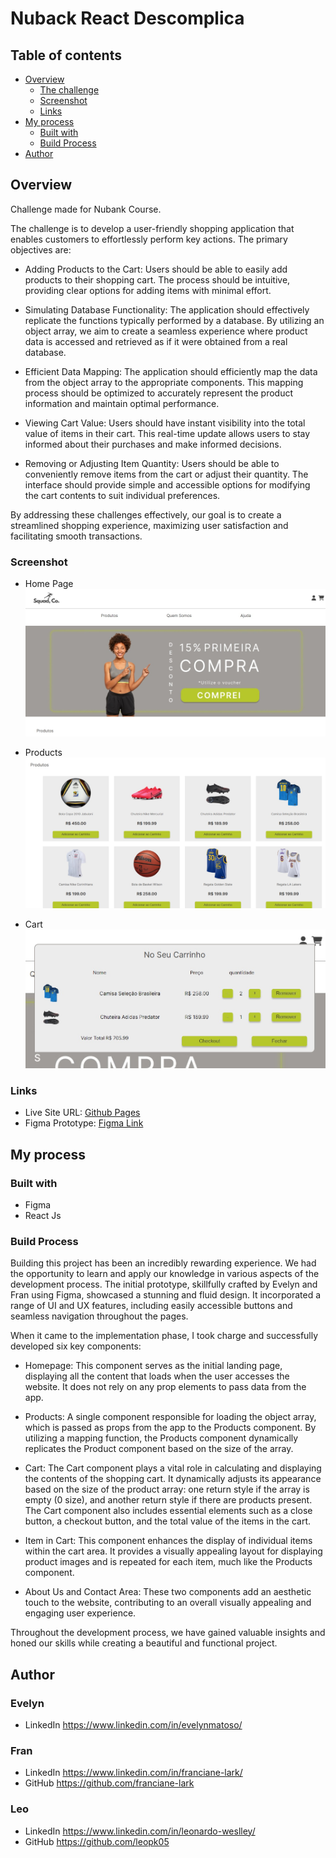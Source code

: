 # Nuback React Descomplica

## Table of contents

- [Overview](#overview)
  - [The challenge](#the-challenge)
  - [Screenshot](#screenshot)
  - [Links](#links)
- [My process](#my-process)
  - [Built with](#built-with)
  - [Build Process](#what-i-learned)
- [Author](#author)



## Overview

Challenge made for Nubank Course. 

The challenge is to develop a user-friendly shopping application that enables customers to effortlessly perform key actions. The primary objectives are:

- Adding Products to the Cart: Users should be able to easily add products to their shopping cart. The process should be intuitive, providing clear options for adding items with minimal effort.

- Simulating Database Functionality: The application should effectively replicate the functions typically performed by a database. By utilizing an object array, we aim to create a seamless experience where product data is accessed and retrieved as if it were obtained from a real database.

- Efficient Data Mapping: The application should efficiently map the data from the object array to the appropriate components. This mapping process should be optimized to accurately represent the product information and maintain optimal performance.

- Viewing Cart Value: Users should have instant visibility into the total value of items in their cart. This real-time update allows users to stay informed about their purchases and make informed decisions.

- Removing or Adjusting Item Quantity: Users should be able to conveniently remove items from the cart or adjust their quantity. The interface should provide simple and accessible options for modifying the cart contents to suit individual preferences.

By addressing these challenges effectively, our goal is to create a streamlined shopping experience, maximizing user satisfaction and facilitating smooth transactions.

### Screenshot

- Home Page
![](./homepage.jpg)


- Products
![](./products.jpg)

- Cart
![](./cart.jpg)


### Links

- Live Site URL: [Github Pages](https://leopk05.github.io/Descomplica-React/)
- Figma Prototype: [Figma Link](https://www.figma.com/file/HjvZtng5Fu77xr8Bw7Ctb9/Wireframe-Site?type=design&mode=design&t=7vOKRQeYlueP5TiF-0)

## My process

### Built with

- Figma
- React Js


### Build Process

Building this project has been an incredibly rewarding experience. We had the opportunity to learn and apply our knowledge in various aspects of the development process. The initial prototype, skillfully crafted by Evelyn and Fran using Figma, showcased a stunning and fluid design. It incorporated a range of UI and UX features, including easily accessible buttons and seamless navigation throughout the pages.

When it came to the implementation phase, I took charge and successfully developed six key components:

- Homepage: This component serves as the initial landing page, displaying all the content that loads when the user accesses the website. It does not rely on any prop elements to pass data from the app.

- Products: A single component responsible for loading the object array, which is passed as props from the app to the Products component. By utilizing a mapping function, the Products component dynamically replicates the Product component based on the size of the array.

- Cart: The Cart component plays a vital role in calculating and displaying the contents of the shopping cart. It dynamically adjusts its appearance based on the size of the product array: one return style if the array is empty (0 size), and another return style if there are products present. The Cart component also includes essential elements such as a close button, a checkout button, and the total value of the items in the cart.

- Item in Cart: This component enhances the display of individual items within the cart area. It provides a visually appealing layout for displaying product images and is repeated for each item, much like the Products component.

- About Us and Contact Area: These two components add an aesthetic touch to the website, contributing to an overall visually appealing and engaging user experience.

Throughout the development process, we have gained valuable insights and honed our skills while creating a beautiful and functional project.

## Author

### Evelyn

- LinkedIn https://www.linkedin.com/in/evelynmatoso/

### Fran

- LinkedIn https://www.linkedin.com/in/franciane-lark/
- GitHub https://github.com/franciane-lark

### Leo

- LinkedIn https://www.linkedin.com/in/leonardo-weslley/
- GitHub https://github.com/leopk05

